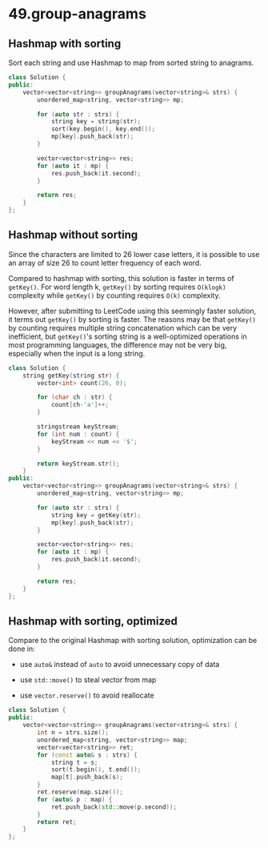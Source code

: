 # 49.group-anagrams

## Hashmap with sorting

Sort each string and use Hashmap to map from sorted string to anagrams.

``` cpp
class Solution {
public:
    vector<vector<string>> groupAnagrams(vector<string>& strs) {
        unordered_map<string, vector<string>> mp;

        for (auto str : strs) {
            string key = string(str);
            sort(key.begin(), key.end());
            mp[key].push_back(str);
        }

        vector<vector<string>> res;
        for (auto it : mp) {
            res.push_back(it.second);
        }

        return res;
    }
};
```

## Hashmap without sorting

Since the characters are limited to 26 lower case letters, it is possible to use an array of size 26 to count letter frequency of each word.

Compared to hashmap with sorting, this solution is faster in terms of `getKey()`. For word length k, `getKey()` by sorting requires `O(klogk)` complexity while `getKey()` by counting requires `O(k)` complexity.

However, after submitting to LeetCode using this seemingly faster solution, it terms out `getKey()` by sorting is faster. The reasons may be that `getKey()` by counting requires multiple string concatenation which can be very inefficient, but `getKey()`'s sorting string is a well-optimized operations in most programming languages, the difference may not be very big, especially when the input is a long string.

``` cpp
class Solution {
    string getKey(string str) {
        vector<int> count(26, 0);

        for (char ch : str) {
            count[ch-'a']++;
        }

        stringstream keyStream;
        for (int num : count) {
            keyStream << num << '$';
        }

        return keyStream.str();
    }
public:
    vector<vector<string>> groupAnagrams(vector<string>& strs) {
        unordered_map<string, vector<string>> mp;

        for (auto str : strs) {
            string key = getKey(str);
            mp[key].push_back(str);
        }

        vector<vector<string>> res;
        for (auto it : mp) {
            res.push_back(it.second);
        }

        return res;
    }
};
```

## Hashmap with sorting, optimized

Compare to the original Hashmap with sorting solution, optimization can be done in:

* use `auto&` instead of `auto` to avoid unnecessary copy of data

* use `std::move()` to steal vector from map

* use `vector.reserve()` to avoid reallocate

``` cpp
class Solution {
public:
    vector<vector<string>> groupAnagrams(vector<string>& strs) {
        int n = strs.size();
        unordered_map<string, vector<string>> map;
        vector<vector<string>> ret;
        for (const auto& s : strs) {
            string t = s;
            sort(t.begin(), t.end());
            map[t].push_back(s);
        }
        ret.reserve(map.size());
        for (auto& p : map) {
            ret.push_back(std::move(p.second));
        }
        return ret;
    }
};
```
